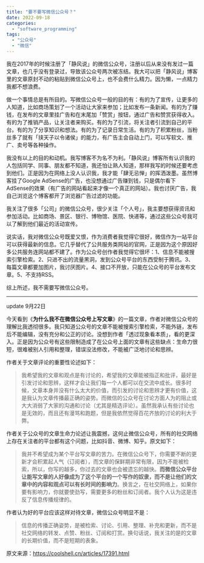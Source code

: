 ```yaml
---
title: "要不要写微信公众号？"
date: 2022-09-18
categories: 
  - "software_programming"
tags: 
  - "公众号"
  - "微信"
---
```


我在2017年的时候注册了「静风说」的微信公众号，注册以后从来没有发过一篇文章，也几乎没有登录过，导致该公众号两次被冻结。我大可以把「静风说」博客里的文章原封不动的粘贴到微信公众号上，也不会费什么精力。因为懒，一点精力我都不想浪费。

做一个事情总是有所目的。写微信公众号一般的目的有：有的为了宣传，让更多的人知道，比如商场策划了一个活动让大家来参加；比如发布一条新闻。有的为了赚钱，在发布的文章里挂广告和在末尾加「赞赏」按钮，通过广告和赞赏获得收入。有的为了推销产品，让关注者来购买。有的为了引流，将关注者引流到自己的平台。有的为了分享知识和想法。有的为了记录日常生活。有的为了积累粉丝，当粉丝多了就有「挟天子以令诸侯」的能力，有广告主会自动上门，可以写软文、推广、卖号等各种操作。

我没有以上的目的和动机。我写博客不为名不为利。「静风说」博客所有认识我的人包括同学、同事、朋友都不知道，我还怕让熟人知道，那样我写的时候还要考虑到他们。正是因为在网络上没人认识我，我才能「肆无忌惮」的挥洒泼墨。虽然博客挂了Google AdSense的广告，也没想通过广告赚到钱，只是偶尔看下AdSense的效果（有广告的网站看起来才像一个真正的网站）。我也讨厌广告，我自己浏览这个博客都开了浏览器广告过滤的功能。

我关注了很多「公司」的微信公众号，很少关注「个人号」，我主要想获得资讯和参加活动。比如商场、景区、银行、博物馆、医院、快递等，通过这些公众号我可以了解到他们最近的活动宣传。

说实话，我对微信公众号既爱又恨，作为消费者我觉得它很好，微信作为一站平台可以获得最新的信息。它几乎替代了公共服务类网站的官网，正是因为这个原因好多公共服务连网站都不建了。作为公众号创作者我觉得它很坏：1、信息不能被搜索引擎检索。2、只进不出的流量黑洞，发到公众号平台的东西受制于腾讯。3、每篇文章都要加图片，我讨厌图片。4、接口不开放，只能在公众号的平台发布文章。5、不支持RSS。

综上所述，我不需要写微信公众号。

* * *

update 9月22日

今天看到《**为什么我不在微信公众号上写文章**》的一篇文章，作者对微信公众号的理解比我透彻很多。我只知道公众号的文章不能被搜索引擎检索，不能外链，发布后不能编辑，没有充分和公正的讨论。没想到作者「透过现象看本质」，看的更深入。正是因为公众号有这些限制造成了在公众号上面的文章有这些缺点：生命力很短，很难被别人引用和整理，错误没法修改，不能被广泛地讨论和思辨。

作者关于文章评论的重要性论述如下：

> 我希望我的文章和观点是有讨论的，希望我的文章能被指正和批评，最好是引发讨论和思辨，这样才会让我们每一个人都可以在交流中成长。很多时候，文章本身并没有什么太大的价值，而引发的讨论和思辨才更有价值，这是我认为文章传播最正确的姿势。而微信的公众号在讨论方面人为的阻止或大大消弱了大家的沟通和讨论（尤其是精选评论）。虽然我承认有些讨论也是无效的，而且还有漫骂和跑题，但是我依然觉得百花齐放的讨论的利大于弊。

作者关于公众号的文章生命力论述让我震撼，这何止微信公众号，所有的社交网络上存在关注者的平台都有这个问题，比如抖音、微博、知乎。原文如下：

> 我并不希望成为某个平台写文章的苦力。在微信公众号下，你需要不断的更新才会积累起人气（订阅者），而文章的保鲜期非常有限，因为不能被检索，所以，你写的越多，你过去的文章也会被遗忘的越快。**而微信公众平台让能写文章的人好像成为了这个平台的一个写作的奴隶，而不是让他们的文章中的内容和观点可以有长时间的影响力**。换言之，在社交网络上，如果你要有影响力，你就要使劲写，需要更多的粉丝和订阅者。我个人认为这是违反了信息传播规律的。

作者认为好的平台应该这样对待文章，微信公众号明显不是：

> 信息的传播正确姿势，是被检索、讨论、引用、整理、补充和更新，而不是社交网络的转发、点赞、粉丝、订阅和打赏。换句话说，我关注的是的文章的长期价值，而不是短期的表象。

原文来源：https://coolshell.cn/articles/17391.html
